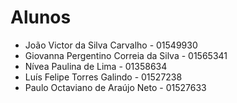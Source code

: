 # Alunos

* João Victor da Silva Carvalho - 01549930
* Giovanna Pergentino Correia da Silva - 01565341
* Nívea Paulina de Lima - 01358634
* Luís Felipe Torres Galindo - 01527238
* Paulo Octaviano de Araújo Neto - 01527633
